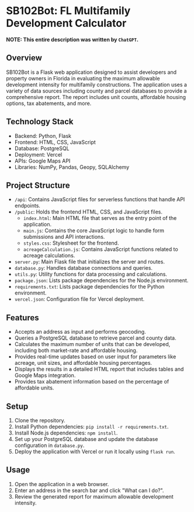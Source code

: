 # SB102Bot: FL Multifamily Development Calculator

**NOTE: This entire description was written by `ChatGPT`.**

## Overview
SB102Bot is a Flask web application designed to assist developers and property owners in Florida in evaluating the maximum allowable development intensity for multifamily constructions. The application uses a variety of data sources including county and parcel databases to provide a comprehensive report. The report includes unit counts, affordable housing options, tax abatements, and more.

## Technology Stack
- Backend: Python, Flask
- Frontend: HTML, CSS, JavaScript
- Database: PostgreSQL
- Deployment: Vercel
- APIs: Google Maps API
- Libraries: NumPy, Pandas, Geopy, SQLAlchemy

## Project Structure
- `/api`: Contains JavaScript files for serverless functions that handle API endpoints.
- `/public`: Holds the frontend HTML, CSS, and JavaScript files.
  - `index.html`: Main HTML file that serves as the entry point of the application.
  - `main.js`: Contains the core JavaScript logic to handle form submissions and API interactions.
  - `styles.css`: Stylesheet for the frontend.
  - `acreageCalculation.js`: Contains JavaScript functions related to acreage calculations.
- `server.py`: Main Flask file that initializes the server and routes.
- `database.py`: Handles database connections and queries.
- `utils.py`: Utility functions for data processing and calculations.
- `package.json`: Lists package dependencies for the Node.js environment.
- `requirements.txt`: Lists package dependencies for the Python environment.
- `vercel.json`: Configuration file for Vercel deployment.

## Features
- Accepts an address as input and performs geocoding.
- Queries a PostgreSQL database to retrieve parcel and county data.
- Calculates the maximum number of units that can be developed, including both market-rate and affordable housing.
- Provides real-time updates based on user input for parameters like acreage, unit sizes, and affordable housing percentages.
- Displays the results in a detailed HTML report that includes tables and Google Maps integration.
- Provides tax abatement information based on the percentage of affordable units.

## Setup
1. Clone the repository.
2. Install Python dependencies: `pip install -r requirements.txt`.
3. Install Node.js dependencies: `npm install`.
4. Set up your PostgreSQL database and update the database configuration in `database.py`.
5. Deploy the application with Vercel or run it locally using `flask run`.

## Usage
1. Open the application in a web browser.
2. Enter an address in the search bar and click "What can I do?".
3. Review the generated report for maximum allowable development intensity.

